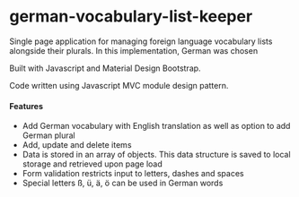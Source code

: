 # german-vocabulary-list-keeper
Single page application for managing foreign language vocabulary lists alongside their plurals. In this implementation, German was chosen

Built with Javascript and Material Design Bootstrap.

Code written using Javascript MVC module design pattern.

<h4>Features</h4>

<ul>
<li>Add German vocabulary with English translation as well as option to add German plural</li>
<li>Add, update and delete items</li>
<li>Data is stored in an array of objects. This data structure is saved to local storage and retrieved upon page load</li>
<li>Form validation restricts input to letters, dashes and spaces</li>
<li>Special letters ß, ü, ä, ö can be used in German words</li>
</ul>
